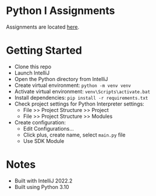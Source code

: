 # Python I Assignments
Assignments are located [here](Assignments.md).

# Getting Started
- Clone this repo
- Launch IntelliJ
- Open the Python directory from IntelliJ
- Create virtual environment: `python -m venv venv`
- Activate virtual environment: `venv\Scripts\activate.bat`
- Install dependencies: `pip install -r requirements.txt`
- Check project settings for Python Interpreter settings:
  - File >> Project Structure >> Project
  - File >> Project Structure >> Modules
- Create configuration:
  - Edit Configurations...
  - Click plus, create name, select `main.py` file
  - Use SDK Module

# Notes
- Built with IntelliJ 2022.2
- Built using Python 3.10
